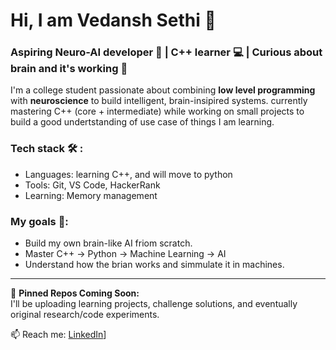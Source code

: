 # Hi, I am Vedansh Sethi 👋

### Aspiring Neuro-AI developer 🧠 | C++ learner 💻 | Curious about brain and it's working 🧬

I'm a college student passionate about combining **low level programming** with **neuroscience** to build intelligent, brain-insipired systems. currently mastering C++ (core + intermediate) while working on small projects to build a good undertstanding of use case of things I am learning.

### Tech stack 🛠️ :
- Languages: learning C++, and will move to python
- Tools: Git, VS Code, HackerRank
- Learning: Memory management

### My goals 🚀:
- Build my own brain-like AI friom scratch.
- Master C++ → Python → Machine Learning → AI
- Understand how the brian works and simmulate it in machines.

----

📌 **Pinned Repos Coming Soon:**  
I'll be uploading learning projects, challenge solutions, and eventually original research/code experiments.

📫 Reach me: [LinkedIn](www.linkedin.com/in/vedansh-sethi-950841367)]


